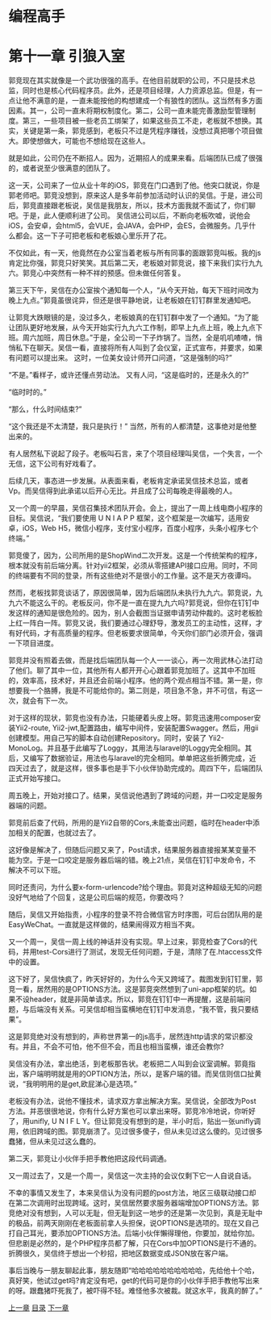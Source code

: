 # 编程高手
# 第十一章  引狼入室

郭竞现在其实就像是一个武功很强的高手。在他目前就职的公司，不只是技术总监，同时也是核心代码程序员。此外，还是项目经理，人力资源总监。但是，有一点让他不满意的是，一直未能按他的构想建成一个有狼性的团队。这当然有多方面因素。其一，公司一直未将期权制度化。第二，公司一直未能完善激励型管理制度。第三，一些项目被一些老员工绑架了，如果这些员工不走，老板就不想换。其实，关键是第一条，郭竞感到，老板只不过是凭程序赚钱，没想过真把哪个项目做大。即使想做大，可能也不想给现在这些人。
    
就是如此，公司仍在不断招人。因为，近期招人的成果来看。后端团队已成了很强的，或者说至少很满意的团队了。
    
这一天，公司来了一位从业十年的iOS，郭竞在门口遇到了他。他突口就说，你是郭老师吧。郭竞没想到，原来这人是多年前参加活动时认识的吴信。于是，进公司后，郭竞直接跟老板说，吴信是我朋友，所以，技术方面我就不面试了，你们聊吧。于是，此人便顺利进了公司。
吴信进公司以后，不断向老板吹嘘，说他会iOS，会安卓，会html5，会VUE，会JAVA，会PHP，会ES，会微服务。几乎什么都会。这一下子可把老板和老板娘心里乐开了花。
    
不仅如此，有一天，他竟然在办公室当着老板与所有同事的面跟郭竞叫板。我的js肯定比你强，郭竞只好笑笑。其后第二天，老板娘对郭竞说，接下来我们实行九九六。郭竞心中突然有一种不祥的预感。但未做任何答复。
    
第三天下午，吴信在办公室挨个通知每一个人，“从今天开始，每天下班时间改为晚上九点。”郭竟虽很诧异，但还是很平静地说，让老板娘在钉钉群里发通知吧。
    
让郭竞大跌眼镜的是，没过多久，老板娘真的在钉钉群中发了一个通知。“为了能让团队更好地发展，从今天开始实行九九六工作制，即早上九点上班，晚上九点下班。周六加班，周日休息。”于是，全公司一下子炸锅了。当然，全是叽叽喳喳，悄悄私下在聊天。吴信一看，直接将所有人叫到了会仪室，正式宣布，并要求，如果有问题可以提出来。
这时，一位美女设计师开口问道，“这是强制的吗?”
    
“不是。”看样子，或许还懂点劳动法。
又有人问，“这是临时的，还是永久的?”
    
“临时时的。”
    
“那么，什么时间结束?”
    
“这个我还是不太清楚，我只是执行！”
当然，所有的人都清楚，这事绝对是他整出来的。
    
有人居然私下说起了段子。老板叫石言，来了个项目经理叫吴信，一个失言，一个无信，这下公司有好戏看了。
    
后续几天，事态进一步发展。从表面来看，老板肯定承诺吴信技术总监，或者Vp。而吴信得到此承诺以后开心无比。并且成了公司每晚走得最晚的人。
    
又一个周一的早晨，吴信召集技术团队开会。会上，提出了一周上线电商小程序的目标。吴信说，“我们要使用 U N I A P P 框架，这个框架是一次编写，适用安卓，iOS，Web H5，微信小程序，支付宝小程序，百度小程序，头条小程序七个终端。”
    
郭竞傻了，因为，公司所用的是ShopWind二次开发。这是一个传统架构的程序，根本就没有前后端分离。针对yii2框架，必须从零搭建API接口应用。同时，不同的终端要有不同的登录，所有这些绝对不是很小的工作量。这不是天方夜谭吗。

然而，老板找郭竞谈话了，原因很简单，因为后端团队未执行九九六。郭竞说，九九六不能这么干的。老板反问，你不是一直在提九九六吗?郭竞说，但你在钉钉中发这样的通知是很危险的。因为，别人会截图当证据申请劳动仲裁的。这时老板脸上红一阵白一阵。郭竞又说，我们要通过心理舒导，激发员工的主动性，这样，才有好代码，才有高质量的程序。但老板要求很简单，今天你们部门必须开会，强调一下项目进度。
    
郭竞并没有照着去做，而是找后端团队每一个人一一谈心，再一次用武林心法打动了他们。聊了其中一位，其他所有人都开开心心跟着郭竞加班了。这其中不加班的，效率高，技术好，并且还会前端小程序。他的两个观点相当不错。第一是，你想要我一个胳膊，我是不可能给你的。第二则是，项目急不急，并不可信，有这一次，就会有下一次。
    
对于这样的现状，郭竞也没有办法，只能硬着头皮上呀。郭竞迅速用composer安装Yii2-route, Yii2-jwt,配置路由，编写中间件，安装配置Swagger。然后，用gii创建模型。用自己写的脚本自动创建Repository。同时，安装了 Yii2-MonoLog。并且基于此编写了Loggy，其用法与laravel的Loggy完全相同。其后，又编写了数据验证，用法也与laravel的完全相同。单单把这些折腾完成，近四天过去了，就是这样，很多事也是手下小伙伴协助完成的。周四下午，后端团队正式开始写接口。
    
周五晚上，开始对接口了。结果，吴信说他遇到了跨域的问题，并一口咬定是服务器端的问题。
    
郭竞前后查了代码，所用的是Yii2自带的Cors,未能查出问题，临时在header中添加相关的配置，也就过去了。
    
这好像是解决了，但随后问题又来了，Post请求，结果服务器直接报某某变量不能为空。于是一口咬定是服务器后端的错。晚上21点，吴信在钉钉中发命令，不解决不可以下班。

同时还责问，为什么要x-form-urlencode?给个理由。郭竟对这种超级无知的问题没好气地给了个回复，这是公司后端的规范，你要改吗？
    
随后，吴信又开始指责，小程序的登录不符合微信官方时序图，可后台团队用的是EasyWeChat。一直就是这样做的，结果闹得双方相当不爽。
    
又一个周一，吴信一周上线的神话并没有实现。早上过来，郭竞检查了Cors的代码，并用test-Cors进行了测试，发现无任何问题，于是，清除了在.htaccess文件中的设置。
    
这下好了，吴信快疯了，昨天好好的，为什么今天又跨域了。裁图发到钉钉里，郭竞一看，居然用的是OPTIONS方法。这是郭竞突然想到了uni-app框架的坑。如果不设header，就是非简单请求。所以，郭竞在钉钉中一再提醒，这是前端问题，与后端没有关系。可吴信却相当蛮横地在钉钉中发消息，“我不管，我只要结果”。
    
这是郭竞绝对没有想到的，声称世界第一的js高手，居然连http请求的常识都没有。并且，不会不可怕，他不但不会，而且也相当蛮横，谁还会教你?
    
吴信没有办法，拿出绝活，到老板那告状。老板把二人叫到会议室调解。郭竟指出，客户端明明就是用的OPTION方法，所以，是客户端的错。而吴信则信口扯黄说，“我明明用的是get,欧屁涕心是选项。”
   
老板没有办法，说他不懂技术，请求双方拿出解决方案。吴信说，全部改为Post方法。并恶很很地说，你有什么好方案也可以拿出来呀。郭竞冷冷地说，你听好了，用unifly, U N I F L Y。但让郭竞没有想到的是，半小时后，贴出一张unifly调用，依旧跨域的图。郭竞崩溃了。见过很多傻子，但从未见过这么傻的。见过很多蠢猪，但从未见过这么蠢的。
   
第二天，郭竞让小伙伴手把手教他把这段代码调通。
    
又一周过去了，又是一个周一，吴信这一次主持的会议仅剩下它一人自说自话。
   
不幸的事情又发生了，本来吴信认为没有问题的post方法，地区三级联动接口却在第二次调用时出现跨域。这时，吴信居然要求服务器端增加OPTIONS方法。郭竞绝对没有想到，人可以无耻，但无耻到这一地步的还是第一次见到，真是无耻中的极品，前两天刚刚在老板面前拿人头担保，说OPTIONS是选项的。现在又自己打自己耳光，要添加OPTIONS方法。后端小伙伴懶得理他，你要加，就给你加。但悲剧是必然的，是个PHP程序员都了解，只在Cors中加OPTIONS是行不通的。折腾很久，吴信终于想出一个秒招，把地区数据变成JSON放在客户端。
   
事后当晚与一朋友聊起此事，朋友随即“哈哈哈哈哈哈哈哈哈哈，先给他十个哈，真好笑，他试过get吗?肯定没有吧，get的代码可是你的小伙伴手把手教他写出来的呀。跟蠢猪吓死我了，被吓得不轻。难怪他多次被裁。就这水平，我真的醉了。”
  




[上一章](https://github.com/BardoQi/CodeGuru/blob/master/docs/chapter_010.md  "上一章")
[目录](https://github.com/BardoQi/CodeGuru  "目录")
[下一章](https://github.com/BardoQi/CodeGuru/blob/master/docs/chapter_012.md  "下一章")
